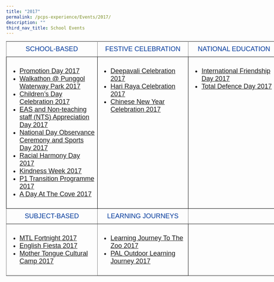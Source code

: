 ```yaml
---
title: "2017"
permalink: /pcps-experience/Events/2017/
description: ""
third_nav_title: School Events
---
```

<style type="text/css">
.tg  {border-collapse:collapse;border-spacing:0;margin:0px auto;}
.tg td{border-color:black;border-style:solid;border-width:1px;font-family:Arial, sans-serif;font-size:14px;
  overflow:hidden;padding:10px 5px;word-break:normal;}
.tg th{border-color:black;border-style:solid;border-width:1px;font-family:Arial, sans-serif;font-size:14px;
  font-weight:normal;overflow:hidden;padding:10px 5px;word-break:normal;}
.tg .tg-wk4u{border-color:inherit;color:#00389b;font-size:18px;text-align:center;vertical-align:middle}
.tg .tg-3c46{border-color:#000000;color:#000000;font-size:18px;text-align:left;vertical-align:top}
.tg .tg-b94i{border-color:inherit;color:#00389B;font-size:18px;text-align:center;vertical-align:middle}
.tg .tg-fuxe{border-color:inherit;font-size:18px;text-align:left;vertical-align:top}
.tg .tg-nx8p{font-size:18px;text-align:left;vertical-align:top}
</style>
<table class="tg" style="undefined;table-layout: fixed; width: 748px">
<colgroup>
<col style="width: 249px">
<col style="width: 249px">
<col style="width: 250px">
</colgroup>
<tbody>
  <tr>
    <td class="tg-wk4u">SCHOOL-BASED</td>
    <td class="tg-wk4u">FESTIVE CELEBRATION</td>
    <td class="tg-wk4u">NATIONAL EDUCATION</td>
  </tr>
  <tr>
    <td class="tg-3c46"><ul>
<li><a href="/2017-events/School-Based/promotion-day/">Promotion Day 2017</a></li>
<li><a href="/2017-events/School-Based/walkathon-at-punggol-waterway-park/">Walkathon @ Punggol Waterway Park 2017</a></li>
<li><a href="/2017-events/School-Based/childrens-day-celebration-2017/">Children’s Day Celebration 2017</a></li>
<li><a href="/2017-events/School-Based/eas-and-nts-appreciation-day/">EAS and Non-teaching staff (NTS) Appreciation Day 2017</a></li>
<li><a href="/2017-events/School-Based/national-day-observance-ceremony-and-sports-day/">National Day Observance Ceremony and Sports Day 2017</a></li>
<li><a href="/2017-events/School-Based/rhd/">Racial Harmony Day 2017</a></li>
<li><a href="/2017-events/School-Based/kindness-week/">Kindness Week 2017</a></li>
<li><a href="/2017-events/School-Based/p1-transition-programme/">P1 Transition Programme 2017</a></li>
<li><a href="/2017-events/School-Based/a-day-at-the-cove-2017/">A Day At The Cove 2017</a></li>
</ul></td>
    <td class="tg-3c46"><ul>
<li><a href="/2017-events/Festive-Celebration/deepavali/">Deepavali Celebration 2017</a></li>
<li><a href="/2017-events/Festive-Celebration/hrac/">Hari Raya Celebration 2017</a></li>
<li><a href="/2017-events/Festive-Celebration/cny/">Chinese New Year Celebration 2017</a></li>
</ul></td>
    <td class="tg-3c46"><ul>
<li><a href="/2017-events/National-Education/international-friendship-day/">International Friendship Day 2017</a></li>
<li><a href="/2017-events/National-Education/tdf/">Total Defence Day 2017</a></li>
</ul></td>
  </tr>
  <tr>
    <td class="tg-b94i">SUBJECT-BASED</td>
    <td class="tg-b94i">LEARNING JOURNEYS</td>
    <td class="tg-b94i"></td>
  </tr>
  <tr>
    <td class="tg-fuxe"><ul>
<li><a href="/2017-events/Subject-Based/mtl-fortnight/">MTL Fortnight 2017</a></li>
<li><a href="/2017-events/Subject-Based/english-fiesta-2017/">English Fiesta 2017</a></li>
<li><a href="/2017-events/Subject-Based/mt-cultural-camp/">Mother Tongue Cultural Camp 2017</a></li>
</ul></td>
    <td class="tg-nx8p"><ul>
<li><a href="/2017-events/Learning-Journeys/pal-outdoor-lj/">Learning Journey To The Zoo 2017</a></li>
<li><a href="/2017-events/Learning-Journeys/lj-to-zoo/">PAL Outdoor Learning Journey 2017</a></li>
</ul></td>
    <td class="tg-fuxe"></td>
  </tr>
</tbody>
</table>